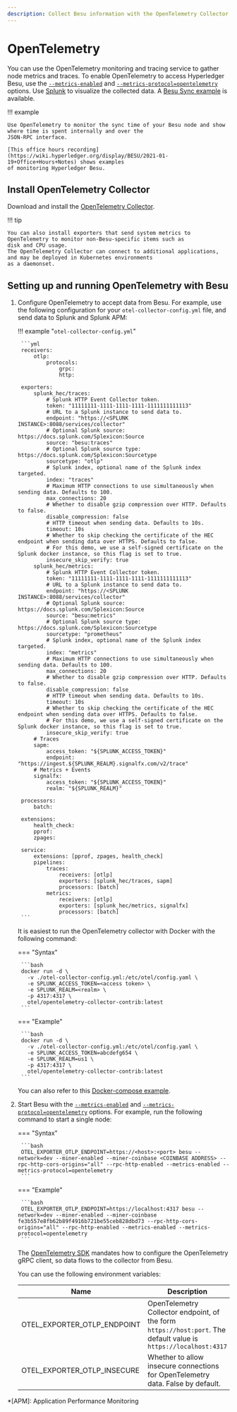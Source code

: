 ```yaml
---
description: Collect Besu information with the OpenTelemetry Collector
---
```


# OpenTelemetry

You can use the OpenTelemetry monitoring and tracing service to gather node metrics and traces.
To enable OpenTelemetry to access Hyperledger Besu, use the [`--metrics-enabled`](../../../reference/cli/options.md#metrics-enabled)
and [`--metrics-protocol=opentelemetry`](../../../reference/cli/options.md#metrics-protocol) options.
Use [Splunk](https://splunk.com) to visualize the collected data.
A [Besu Sync example](https://github.com/splunk/splunk-connect-for-ethereum/tree/master/examples/besu-sync) is available.

!!! example

    Use OpenTelemetry to monitor the sync time of your Besu node and show where time is spent internally and over the
    JSON-RPC interface.

    [This office hours recording](https://wiki.hyperledger.org/display/BESU/2021-01-19+Office+Hours+Notes) shows examples
    of monitoring Hyperledger Besu.

## Install OpenTelemetry Collector

Download and install the [OpenTelemetry Collector](https://github.com/open-telemetry/opentelemetry-collector-contrib/releases).

!!! tip

    You can also install exporters that send system metrics to OpenTelemetry to monitor non-Besu-specific items such as
    disk and CPU usage.
    The OpenTelemetry Collector can connect to additional applications, and may be deployed in Kubernetes environments
    as a daemonset.

## Setting up and running OpenTelemetry with Besu

1. Configure OpenTelemetry to accept data from Besu.
   For example, use the following configuration for your `otel-collector-config.yml` file, and send data to Splunk and Splunk APM:

    !!! example "`otel-collector-config.yml`"

        ```yml
        receivers:
            otlp:
                protocols:
                    grpc:
                    http:

        exporters:
            splunk_hec/traces:
                # Splunk HTTP Event Collector token.
                token: "11111111-1111-1111-1111-1111111111113"
                # URL to a Splunk instance to send data to.
                endpoint: "https://<SPLUNK INSTANCE>:8088/services/collector"
                # Optional Splunk source: https://docs.splunk.com/Splexicon:Source
                source: "besu:traces"
                # Optional Splunk source type: https://docs.splunk.com/Splexicon:Sourcetype
                sourcetype: "otlp"
                # Splunk index, optional name of the Splunk index targeted.
                index: "traces"
                # Maximum HTTP connections to use simultaneously when sending data. Defaults to 100.
                max_connections: 20
                # Whether to disable gzip compression over HTTP. Defaults to false.
                disable_compression: false
                # HTTP timeout when sending data. Defaults to 10s.
                timeout: 10s
                # Whether to skip checking the certificate of the HEC endpoint when sending data over HTTPS. Defaults to false.
                # For this demo, we use a self-signed certificate on the Splunk docker instance, so this flag is set to true.
                insecure_skip_verify: true
            splunk_hec/metrics:
                # Splunk HTTP Event Collector token.
                token: "11111111-1111-1111-1111-1111111111113"
                # URL to a Splunk instance to send data to.
                endpoint: "https://<SPLUNK INSTANCE>:8088/services/collector"
                # Optional Splunk source: https://docs.splunk.com/Splexicon:Source
                source: "besu:metrics"
                # Optional Splunk source type: https://docs.splunk.com/Splexicon:Sourcetype
                sourcetype: "prometheus"
                # Splunk index, optional name of the Splunk index targeted.
                index: "metrics"
                # Maximum HTTP connections to use simultaneously when sending data. Defaults to 100.
                max_connections: 20
                # Whether to disable gzip compression over HTTP. Defaults to false.
                disable_compression: false
                # HTTP timeout when sending data. Defaults to 10s.
                timeout: 10s
                # Whether to skip checking the certificate of the HEC endpoint when sending data over HTTPS. Defaults to false.
                # For this demo, we use a self-signed certificate on the Splunk docker instance, so this flag is set to true.
                insecure_skip_verify: true
            # Traces
            sapm:
                access_token: "${SPLUNK_ACCESS_TOKEN}"
                endpoint: "https://ingest.${SPLUNK_REALM}.signalfx.com/v2/trace"
            # Metrics + Events
            signalfx:
                access_token: "${SPLUNK_ACCESS_TOKEN}"
                realm: "${SPLUNK_REALM}"

        processors:
            batch:

        extensions:
            health_check:
            pprof:
            zpages:

        service:
            extensions: [pprof, zpages, health_check]
            pipelines:
                traces:
                    receivers: [otlp]
                    exporters: [splunk_hec/traces, sapm]
                    processors: [batch]
                metrics:
                    receivers: [otlp]
                    exporters: [splunk_hec/metrics, signalfx]
                    processors: [batch]
        ```

    It is easiest to run the OpenTelemetry collector with Docker with the following command:

    === "Syntax"

        ```bash
        docker run -d \
          -v ./otel-collector-config.yml:/etc/otel/config.yaml \
          -e SPLUNK_ACCESS_TOKEN=<access token> \
          -e SPLUNK_REALM=<realm> \
          -p 4317:4317 \
          otel/opentelemetry-collector-contrib:latest
        ```

    === "Example"

        ```bash
        docker run -d \
          -v ./otel-collector-config.yml:/etc/otel/config.yaml \
          -e SPLUNK_ACCESS_TOKEN=abcdefg654 \
          -e SPLUNK_REALM=us1 \
          -p 4317:4317 \
          otel/opentelemetry-collector-contrib:latest
        ```

    You can also refer to this [Docker-compose example](https://github.com/splunk/splunk-connect-for-ethereum/blob/989dc2ccae7d8235bf3ce2a83a18cf0cd1713294/examples/besu-sync/full-sync/docker-compose.yaml).

1. Start Besu with the [`--metrics-enabled`](../../../reference/cli/options.md#metrics-enabled) and
   [`--metrics-protocol=opentelemetry`](../../../reference/cli/options.md#metrics-protocol) options.
   For example, run the following command to start a single node:

    === "Syntax"

        ```bash
        OTEL_EXPORTER_OTLP_ENDPOINT=https://<host>:<port> besu --network=dev --miner-enabled --miner-coinbase <COINBASE ADDRESS> --rpc-http-cors-origins="all" --rpc-http-enabled --metrics-enabled --metrics-protocol=opentelemetry
        ```

    === "Example"

        ```bash
        OTEL_EXPORTER_OTLP_ENDPOINT=https://localhost:4317 besu --network=dev --miner-enabled --miner-coinbase fe3b557e8fb62b89f4916b721be55ceb828dbd73 --rpc-http-cors-origins="all" --rpc-http-enabled --metrics-enabled --metrics-protocol=opentelemetry
        ```

    The [OpenTelemetry SDK](https://github.com/open-telemetry/opentelemetry-specification/blob/8f7cdb73618a0b3afa9532b8f8103d719e352781/specification/sdk-environment-variables.md)
    mandates how to configure the OpenTelemetry gRPC client, so data flows to the collector from Besu.

    You can use the following environment variables:

    | Name                        | Description                                                                                                       | Required |
    |-----------------------------|-------------------------------------------------------------------------------------------------------------------|----------|
    | OTEL_EXPORTER_OTLP_ENDPOINT | OpenTelemetry Collector endpoint, of the form `https://host:port`. The default value is `https://localhost:4317`  | Yes      |
    | OTEL_EXPORTER_OTLP_INSECURE | Whether to allow insecure connections for OpenTelemetry data. False by default.                                   | No       |

<!-- Links -->
[Monitoring Besu synchronization to chain with Splunk]: https://github.com/splunk/splunk-connect-for-ethereum/tree/master/examples/besu-sync

<!--- END of page meta data -->

*[APM]: Application Performance Monitoring
